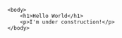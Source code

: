 <link rel="stylesheet" type="text/css" href="https://abelovgit.github.io/styles.css">

    <body>
        <h1>Hello World</h1>
        <p>I'm under construction!</p>
    </body>
    
